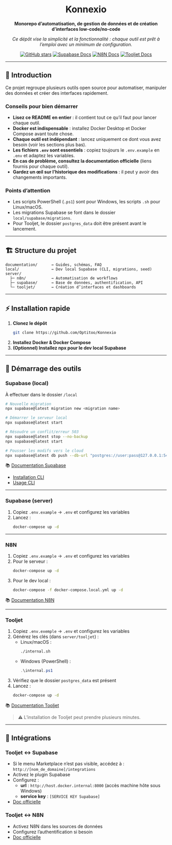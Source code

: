 <div align="center">
  
  # Konnexio
  
  <strong>Monorepo d’automatisation, de gestion de données et de création d’interfaces low-code/no-code</strong>
  
  <em>Ce dépôt vise la simplicité et la fonctionnalité : chaque outil est prêt à l’emploi avec un minimum de configuration.</em>

  
  <a href="https://github.com/Optitoo/Konnexio"><img src="https://img.shields.io/github/stars/Optitoo/Konnexio?style=social" alt="GitHub stars"/></a>
  <a href="https://supabase.com/docs/"><img src="https://img.shields.io/badge/Supabase-Docs-green" alt="Supabase Docs"/></a>
  <a href="https://docs.n8n.io/"><img src="https://img.shields.io/badge/N8N-Docs-blue" alt="N8N Docs"/></a>
  <a href="https://docs.tooljet.ai/"><img src="https://img.shields.io/badge/Tooljet-Docs-orange" alt="Tooljet Docs"/></a>
</div>

---

## 🚀 Introduction

Ce projet regroupe plusieurs outils open source pour automatiser, manipuler des données et créer des interfaces rapidement.

### Conseils pour bien démarrer

- **Lisez ce README en entier** : il contient tout ce qu’il faut pour lancer chaque outil.
- **Docker est indispensable** : installez Docker Desktop et Docker Compose avant toute chose.
- **Chaque outil est indépendant** : lancez uniquement ce dont vous avez besoin (voir les sections plus bas).
- **Les fichiers `.env` sont essentiels** : copiez toujours le `.env.example` en `.env` et adaptez les variables.
- **En cas de problème, consultez la documentation officielle** (liens fournis pour chaque outil).
- **Gardez un œil sur l’historique des modifications** : il peut y avoir des changements importants.

### Points d’attention

- Les scripts PowerShell (`.ps1`) sont pour Windows, les scripts `.sh` pour Linux/macOS.
- Les migrations Supabase se font dans le dossier `local/supabase/migrations`.
- Pour Tooljet, le dossier `postgres_data` doit être présent avant le lancement.

---

## 🏗️ Structure du projet

```text
documentation/      → Guides, schémas, FAQ
local/              → Dev local Supabase (CLI, migrations, seed)
server/
  ├─ n8n/           → Automatisation de workflows
  ├─ supabase/      → Base de données, authentification, API
  └─ tooljet/       → Création d’interfaces et dashboards
```

---

## ⚡ Installation rapide

1. **Clonez le dépôt**
	```sh
	git clone https://github.com/Optitoo/Konnexio
	```
2. **Installez Docker & Docker Compose**
3. **(Optionnel) Installez npx pour le dev local Supabase**

---

## 🧩 Démarrage des outils

### Supabase (local)

À effectuer dans le dossier ```/local```

```sh
# Nouvelle migration
npx supabase@latest migration new <migration name>

# Démarrer le serveur local
npx supabase@latest start

# Résoudre un conflit/erreur 503
npx supabase@latest stop --no-backup
npx supabase@latest start

# Pousser les modifs vers le cloud
npx supabase@latest db push --db-url "postgres://user:pass@127.0.0.1:5432/postgres"
```

📚 [Documentation Supabase](https://supabase.com/docs/)
- [Installation CLI](https://supabase.com/docs/guides/local-development)
- [Usage CLI](https://supabase.com/docs/reference/cli/introduction)

---

### Supabase (server)

1. Copiez `.env.example` → `.env` et configurez les variables
2. Lancez :
	```sh
	docker-compose up -d
	```

---

### N8N

1. Copiez `.env.example` → `.env` et configurez les variables
2. Pour le serveur :
	```sh
	docker-compose up -d
	```
3. Pour le dev local :
	```sh
	docker-compose -f docker-compose.local.yml up -d
	```

📚 [Documentation N8N](https://docs.n8n.io/hosting/installation/docker/)

---

### Tooljet

1. Copiez `.env.exemple` → `.env` et configurez les variables
2. Générez les clés (dans `server/tooljet`) :
	- Linux/macOS :
		```sh
		./internal.sh
		```
	- Windows (PowerShell) :
		```powershell
		.\internal.ps1
		```
3. Vérifiez que le dossier `postgres_data` est présent
4. Lancez :
	```sh
	docker-compose up -d
	```

📚 [Documentation Tooljet](https://docs.tooljet.ai/docs/setup/docker/)

> ⚠️ L’installation de Tooljet peut prendre plusieurs minutes.

---

## 🔗 Intégrations

### Tooljet ↔ Supabase

- Si le menu Marketplace n’est pas visible, accédez à : `http://[nom_de_domaine]/integrations`
- Activez le plugin Supabase
- Configurez :
	- **url** : `http://host.docker.internal:8000` (accès machine hôte sous Windows)
	- **service key** : `[SERVICE KEY Supabase]`
- [Doc officielle](https://docs.tooljet.ai/docs/marketplace/plugins/marketplace-plugin-supabase/)

### Tooljet ↔ N8N

- Activez N8N dans les sources de données
- Configurez l’authentification si besoin
- [Doc officielle](https://docs.tooljet.ai/docs/data-sources/n8n/)
